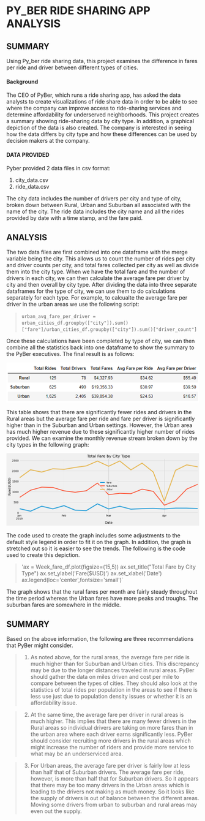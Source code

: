 # PY_BER RIDE SHARING APP ANALYSIS
## SUMMARY
Using Py_ber ride sharing data, this project examines the difference in fares per ride and driver between different types of cities. 
#### Background
The CEO of PyBer, which runs a ride sharing app, has asked the data analysts to create visualizations of ride share data in order to be able to see where the company can improve access to ride-sharing services and determine affordability for underserved neighborhoods.  This project creates a summary showing ride-sharing data by city type.  In addition, a graphical depiction of the data is also created.  The company is interested in seeing how the data differs by city type and how these differences can be used by decision makers at the company.  

#### DATA PROVIDED
Pyber provided 2 data files in csv format:
  
1.  city_data.csv
2.  ride_data.csv
  
The city data includes the number of drivers per city and type of city, broken down between Rural, Urban and Suburban all associated with the name of the city.  The ride data includes the city name and all the rides provided by date with a time stamp, and the fare paid.
  
## ANALYSIS
The two data files are first combined into one dataframe with the merge variable being the city.  This allows us to count the number of rides per city and driver counts per city, and total fares collected per city as well as divide them into the city type.  When we have the total fare and the number of drivers in each city, we can then calculate the average fare per driver by city and then overall by city type.  After dividing the data into three separate dataframes for the type of city, we can use them to do calculations separately for each type. For example, to calcualte the average fare per driver in the urban areas we use the following script:
  
>`urban_avg_fare_per_driver = urban_cities_df.groupby(["city"]).sum()["fare"]/urban_cities_df.groupby(["city"]).sum()["driver_count"]`
  
  Once these calculations have been completed by type of city, we can then combine all the statistics back into one dataframe to show the summary to the PyBer executives.  The final result is as follows:
  
![](https://github.com/xactuary/Py_ber-Analysis/blob/main/Resources/Summary%20DF.PNG)
  
This table shows that there are significantly fewer rides and drivers in the Rural areas but the average fare per ride and fare per driver is significantly higher than in the Suburban and Urban settings.  However, the Urban area has much higher revenue due to these significantly higher number of rides provided.  We can examine the monthly revenue stream broken down by the city types in the following graph:

![](https://github.com/xactuary/Py_ber-Analysis/blob/main/analysis/Fig11.png)
  
The code used to create the graph includes some adjustments to the default style legend in order to fit it on the graph.  In addition, the graph is stretched out so it is easier to see the trends.  The following is the code used to create this depiction.

>'ax = Week_fare_df.plot(figsize=(15,5))
>ax.set_title("Total Fare by City Type")
>ax.set_ylabel('Fare($USD)')
>ax.set_xlabel('Date')
>ax.legend(loc='center',fontsize='small')`  

The graph shows that the rural fares per month are fairly steady throughout the time period whereas the Urban fares have more peaks and troughs.  The suburban fares are somewhere in the middle. 

##  SUMMARY

Based on the above information, the following are three recommendations that PyBer might consider.

>1.  As noted above, for the rural areas, the average fare per ride is much higher than for Suburban and Urban cities. This discrepancy may be due to the longer distances traveled in rural areas.  PyBer should gather the data on miles driven and cost per mile to compare between the types of cities.  They should also look at the statistics of total rides per population in the areas to see if there is less use just due to population density issues or whether it is an affordability issue.  
  
>2. At the same time, the average fare per driver in rural areas is much higher.  This implies that there are many fewer drivers in the Rural areas so individual drivers are taking on more fares than in the urban area where each driver earns significantly less.  PyBer should consider recruiting more drivers in the rural areas which might increase the number of riders and provide more service to what may be an underserviced area.
  
>3.  For Urban areas, the average fare per driver is fairly low at less than half that of Suburban drivers.  The average fare per ride, however, is more than half that for Suburban drivers.  So it appears that there may be too many drivers in the Urban areas which is leading to the drivers not making as much money.  So it looks like the supply of drivers is out of balance between the different areas.  Moving some drivers from urban to suburban and rural areas may even out the supply.





